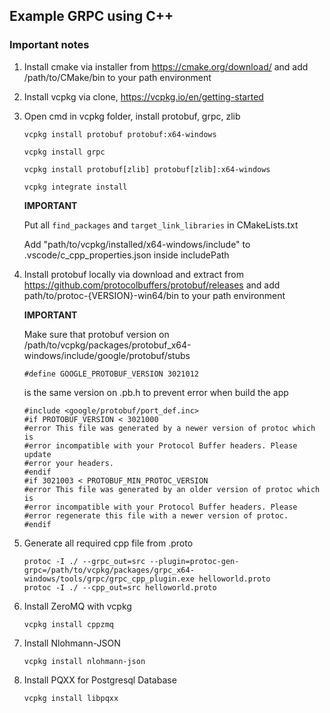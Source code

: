 ## Example GRPC using C++

### Important notes

1. Install cmake via installer from https://cmake.org/download/ and add /path/to/CMake/bin to your path environment
2. Install vcpkg via clone, https://vcpkg.io/en/getting-started
3. Open cmd in vcpkg folder, install protobuf, grpc, zlib

    ```
    vcpkg install protobuf protobuf:x64-windows
    ```
    
    ```
    vcpkg install grpc
    ```
    
    ```
    vcpkg install protobuf[zlib] protobuf[zlib]:x64-windows
    ```
    
    ```
    vcpkg integrate install
    ```
    
    **IMPORTANT**
    
    Put all ```find_packages``` and ```target_link_libraries``` in CMakeLists.txt
    
    Add "path/to/vcpkg/installed/x64-windows/include" to .vscode/c_cpp_properties.json inside includePath

4. Install protobuf locally via download and extract from https://github.com/protocolbuffers/protobuf/releases and add path/to/protoc-{VERSION}-win64/bin to your path environment 

    **IMPORTANT**
    
    Make sure that protobuf version on /path/to/vcpkg/packages/protobuf_x64-windows/include/google/protobuf/stubs
    
    ```
    #define GOOGLE_PROTOBUF_VERSION 3021012
    ```
    
    is the same version on .pb.h to prevent error when build the app
    
    ```
    #include <google/protobuf/port_def.inc>
    #if PROTOBUF_VERSION < 3021000
    #error This file was generated by a newer version of protoc which is
    #error incompatible with your Protocol Buffer headers. Please update
    #error your headers.
    #endif
    #if 3021003 < PROTOBUF_MIN_PROTOC_VERSION
    #error This file was generated by an older version of protoc which is
    #error incompatible with your Protocol Buffer headers. Please
    #error regenerate this file with a newer version of protoc.
    #endif
    ```

5. Generate all required cpp file from .proto

    ```
    protoc -I ./ --grpc_out=src --plugin=protoc-gen-grpc=/path/to/vcpkg/packages/grpc_x64-windows/tools/grpc/grpc_cpp_plugin.exe helloworld.proto
    protoc -I ./ --cpp_out=src helloworld.proto
    ```
6. Install ZeroMQ with vcpkg

    ```
    vcpkg install cppzmq
    ```
    
7. Install Nlohmann-JSON
    ```
    vcpkg install nlohmann-json
    ```

8. Install PQXX for Postgresql Database
    ```
    vcpkg install libpqxx
    ```
